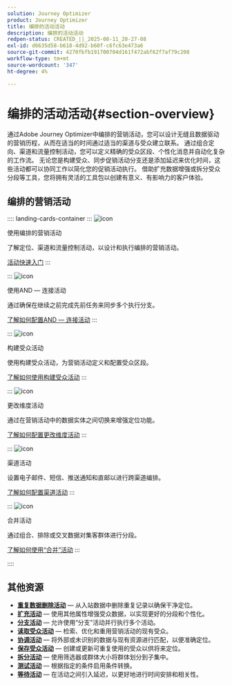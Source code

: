 ```yaml
---
solution: Journey Optimizer
product: Journey Optimizer
title: 编排的活动活动
description: 编排的活动活动
redpen-status: CREATED_||_2025-08-11_20-27-08
exl-id: d6635d58-b618-4d92-b60f-c6fc63e473a6
source-git-commit: 4270fbfb191700704d161f472abf62f7af79c208
workflow-type: tm+mt
source-wordcount: '347'
ht-degree: 4%

---
```


# 编排的活动活动{#section-overview}

通过Adobe Journey Optimizer中编排的营销活动，您可以设计无缝且数据驱动的营销历程，从而在适当的时间通过适当的渠道与受众建立联系。 通过组合定向、渠道和流量控制活动，您可以定义精确的受众区段、个性化消息并自动化复杂的工作流。 无论您是构建受众、同步促销活动分支还是添加延迟来优化时间，这些活动都可以协同工作以简化您的促销活动执行。 借助扩充数据增强或拆分受众分段等工具，您将拥有灵活的工具包以创建有意义、有影响力的客户体验。

## 编排的营销活动

:::: landing-cards-container
:::
![icon](https://cdn.experienceleague.adobe.com/icons/book.svg?lang=zh-Hans)

使用编排的营销活动

了解定位、渠道和流量控制活动，以设计和执行编排的营销活动。

[活动快速入门](../using/orchestrated/activities/about-activities.md)
:::

:::
![icon](https://cdn.experienceleague.adobe.com/icons/code-branch.svg?lang=zh-Hans)

使用AND — 连接活动

通过确保在继续之前完成先前任务来同步多个执行分支。

[了解如何配置AND — 连接活动](../using/orchestrated/activities/and-join.md)
:::

:::
![icon](https://cdn.experienceleague.adobe.com/icons/bullseye.svg?lang=zh-Hans)

构建受众活动

使用构建受众活动，为营销活动定义和配置受众区段。

[了解如何使用构建受众活动](../using/orchestrated/activities/build-audience.md)
:::

:::
![icon](https://cdn.experienceleague.adobe.com/icons/gear.svg?lang=zh-Hans)

更改维度活动

通过在营销活动中的数据实体之间切换来增强定位功能。

[了解如何配置更改维度活动](../using/orchestrated/activities/change-dimension.md)
:::

:::
![icon](https://cdn.experienceleague.adobe.com/icons/list-check.svg?lang=zh-Hans)

渠道活动

设置电子邮件、短信、推送通知和直邮以进行跨渠道编排。

[了解如何配置渠道活动](../using/orchestrated/activities/channels.md)
:::

:::
![icon](https://cdn.experienceleague.adobe.com/icons/puzzle-piece.svg?lang=zh-Hans)

合并活动

通过组合、排除或交叉数据对集客群体进行分段。

[了解如何使用“合并”活动](../using/orchestrated/activities/combine.md)
:::

::::


## 其他资源

- **[重复数据删除活动](../using/orchestrated/activities/deduplication.md)** — 从入站数据中删除重复记录以确保干净定位。
- **[扩充活动](../using/orchestrated/activities/enrichment.md)** — 使用其他属性增强受众数据，以实现更好的分段和个性化。
- **[分支活动](../using/orchestrated/activities/fork.md)** — 允许使用“分支”活动并行执行多个活动。
- **[读取受众活动](../using/orchestrated/activities/read-audience.md)** — 检索、优化和重用营销活动的现有受众。
- **[协调活动](../using/orchestrated/activities/reconciliation.md)** — 将外部或未识别的数据与现有资源进行匹配，以便准确定位。
- **[保存受众活动](../using/orchestrated/activities/save-audience.md)** — 创建或更新可重复使用的受众以供将来定位。
- **[拆分活动](../using/orchestrated/activities/split.md)** — 使用筛选器或群体大小将群体划分到子集中。
- **[测试活动](../using/orchestrated/activities/test.md)** — 根据指定的条件启用条件转换。
- **[等待活动](../using/orchestrated/activities/wait.md)** — 在活动之间引入延迟，以更好地进行时间安排和相关性。
